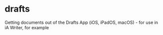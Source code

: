 # drafts
Getting documents out of the Drafts App (iOS, iPadOS, macOS) - for use in iA Writer, for example
